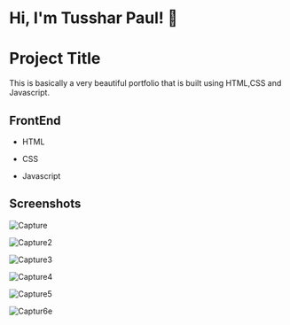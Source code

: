 
# Hi, I'm Tusshar Paul! 👋


# Project Title

This is basically a very beautiful portfolio that is built using HTML,CSS and Javascript.



## FrontEnd

- HTML

- CSS

- Javascript


## Screenshots

![Capture](https://user-images.githubusercontent.com/96624900/194075571-f6cc556f-03c0-4a21-a67f-3c02b2e1aa2c.JPG)

![Capture2](https://user-images.githubusercontent.com/96624900/194075942-0e41640e-a489-4fe5-9f85-f2535accbb49.JPG)

![Capture3](https://user-images.githubusercontent.com/96624900/194076055-5e13784c-f176-4356-a281-5b519ee70c7a.JPG)

![Capture4](https://user-images.githubusercontent.com/96624900/194076159-683d9934-6af4-4a39-a982-e92e655df712.JPG)

![Capture5](https://user-images.githubusercontent.com/96624900/194076215-c83cca74-da06-4e2d-9312-ce42f9b8e703.JPG)

![Captur6e](https://user-images.githubusercontent.com/96624900/194076323-439577b4-a0a0-43b4-9ed6-45e54b057177.JPG)



